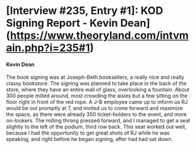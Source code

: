 # [Interview #235, Entry #1]: KOD Signing Report - Kevin Dean](https://www.theoryland.com/intvmain.php?i=235#1)

#### Kevin Dean

The book signing was at Joseph-Beth booksellers, a really nice and really classy bookstore. The signing was planned to take place in the back of the store, where they have an entire wall of glass, overlooking a fountain. About 300 people milled around, most crowding the aisles but a few sitting on the floor right in front of the red rope. A J-B employee came up to inform us RJ would be out promptly at 7, and invited us to come forward and maximize the space, as there were already 350 ticket-holders to the event, and more on-lookers. The milling throng pressed forward, and I managed to get a seat slightly to the left of the podium, third row back. This seat worked out well, because I had the opportunity to get great shots of RJ while he was speaking, and right before he began signing, after had had sat down.

